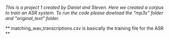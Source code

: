 *This is a project 1 created by Daniel and Steven. Here we created a corpus to train an ASR system. To run the code please dowload the "mp3s" folder and "original_text" folder.*

** matching_wav_transcriptions.csv is basically the training file for the ASR **
